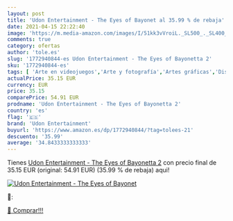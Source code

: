 ```yaml
---
layout: post
title: 'Udon Entertainment - The Eyes of Bayonet al 35.99 % de rebaja'
date: 2021-04-15 22:22:40
image: 'https://m.media-amazon.com/images/I/51kk3vVroiL._SL500_._SL400_.jpg'
comments: true
category: ofertas
author: 'tole.es'
slug: '1772940844-es Udon Entertainment - The Eyes of Bayonetta 2'
sku: '1772940844-es'
tags: [ 'Arte en videojuegos','Arte y fotografía','Artes gráficas','Diseño gráfico comercial','Diseño y moda','Guías de videojuegos y juegos para PC','Historia del arte','Historia, teoría y crítica de arte, cine y fotografía','Hogar, manualidades y estilos de vida','Informática, internet y medios digitales','Libros','Otros productos de multimedia y técnicas','Sociedad y ciencias sociales','Sociedad y cultura','udon entertainment', ]
actualPrice: 35.15 EUR
currency: EUR
price: 35.15
comparePrice: 54.91 EUR
prodname: 'Udon Entertainment - The Eyes of Bayonetta 2'
country: 'es'
flag: '🇪🇸'
brand: 'Udon Entertainment'
buyurl: 'https://www.amazon.es/dp/1772940844/?tag=tolees-21'
descuento: '35.99'
average: '34.8433333333333'
---
```


Tienes [Udon Entertainment - The Eyes of Bayonetta 2](https://www.amazon.es/dp/1772940844/?tag=tolees-21) con precio final de  35.15 EUR (original: 54.91 EUR) (35.99 %  de rebaja) aqui!

[![Udon Entertainment - The Eyes of Bayonet](https://m.media-amazon.com/images/I/51kk3vVroiL._SL500_._SL400_.jpg)](https://www.amazon.es/dp/1772940844/?tag=tolees-21)

🔎:


[🛒 Comprar!!!](https://www.amazon.es/dp/1772940844/?tag=tolees-21)
